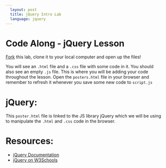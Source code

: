 ```yaml
---
  layout: post
  title: jQuery Intro Lab
  language: jquery
---
```

# Code Along - jQuery Lesson

[Fork](https://github.com/google-cssi/cssi-3-demo-webpage) this lab, clone it to your local computer and open up the files!

You will see an `.html` file and a `.css` file with some code in it. You should also see an empty `.js` file. This is where you will be adding your code throughout the lesson.  Open the `posters.html` file in your browser and remember to refresh it whenever you save some new code to `script.js`

# jQuery:

This `poster.html` file is linked to the JS library jQuery which we will be using to manipulate the `.html` and `.css` code in the browser.

# Resources:

* [jQuery Documentation](https://api.jquery.com/)
* [jQuery on W3Schools](http://www.w3schools.com/jquery/jquery_ref_selectors.asp3)
